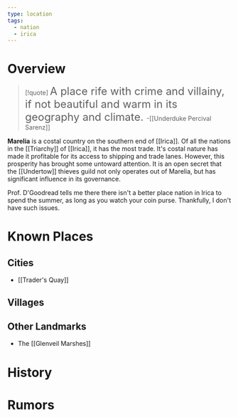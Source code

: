 ```yaml
---
type: location
tags:
  - nation
  - irica
---
```

# Overview
>[!quote] <font size=5.5>A place rife with crime and villainy, if not beautiful and warm in its geography and climate. </font>
>-[[Underduke Percival Sarenz]]

**Marelia** is a costal country on the southern end of [[Irica]]. Of all the nations in the [[Triarchy]] of [[Irica]], it has the most trade. It's costal nature has made it profitable for its access to shipping and trade lanes. However, this prosperity has brought some untoward attention. It is an open secret that the [[Undertow]] thieves guild not only operates out of Marelia, but has significant influence in its governance. 

Prof. D'Goodread tells me there there isn't a better place nation in Irica to spend the summer, as long as you watch your coin purse. Thankfully, I don't have such issues.
# Known Places

## Cities
- [[Trader's Quay]]

## Villages

## Other Landmarks
- The [[Glenveil Marshes]]

# History


# Rumors
